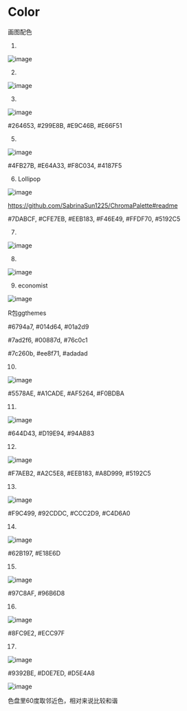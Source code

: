 # Color
画图配色

1.
![image](https://github.com/Cooper1023/Color/assets/88606843/326b391f-7e01-4865-9b31-4fa145994a65)

2. 
![image](https://github.com/Cooper1023/Color/assets/88606843/2db81292-45ec-4975-b5f7-2a69482005f0)

3. 
![image](https://github.com/Cooper1023/Color/assets/88606843/805d8443-da2e-42d8-8a3b-8d8352fec9a5)

#264653, #299E8B, #E9C46B, #E66F51

5.
![image](https://github.com/Cooper1023/Color/assets/88606843/dd5ce2d4-d612-4f45-b27b-0551a4802806)

#4FB27B, #E64A33, #F8C034, #4187F5

6. Lollipop
   
![image](https://github.com/Cooper1023/Color/assets/88606843/cb0f6230-3199-4167-9124-e1bd45bb00c8)

https://github.com/SabrinaSun1225/ChromaPalette#readme

#7DABCF, #CFE7EB, #EEB183, #F46E49, #FFDF70, #5192C5

7.
![image](https://github.com/Cooper1023/Color/assets/88606843/d382fa16-3f1c-4adb-bc57-84770fd2ca7b)

8.
![image](https://github.com/Cooper1023/Color/assets/88606843/fc85b7d0-bf40-4db1-97d6-63f83509ef41)

9. economist
    
![image](https://github.com/Cooper1023/Color/assets/88606843/e60b09d4-d172-4531-b0e9-0ac89ea82ed3)

R包ggthemes

#6794a7, #014d64, #01a2d9

#7ad2f6, #00887d, #76c0c1

#7c260b, #ee8f71, #adadad

10. 


![image](https://github.com/Cooper1023/Color/assets/88606843/d1abbf8a-5d36-4f28-8f46-f10f63716ddf)

#5578AE, #A1CADE, #AF5264, #F0BDBA

11.

![image](https://github.com/Cooper1023/Color/assets/88606843/caf68be2-5eb2-49f5-a732-8829579f93af)

#644D43, #D19E94, #94AB83

12.
![image](https://github.com/Cooper1023/Color/assets/88606843/10e75a5c-9b38-4272-b0a9-cd63446ddc59)

#F7AEB2, #A2C5E8, #EEB183, #A8D999, #5192C5

13.
![image](https://github.com/Cooper1023/Color/assets/88606843/f514ef69-2a60-4128-a552-9f5145b50259)

#F9C499, #92CDDC, #CCC2D9, #C4D6A0

14.
![image](https://github.com/Cooper1023/Color/assets/88606843/b14081eb-f5ff-4a54-b0e0-4cb41004fb04)

#62B197, #E18E6D

15.
![image](https://github.com/Cooper1023/Color/assets/88606843/053041cd-22fb-4c9a-8f60-ff73cad8a30e)

#97C8AF, #96B6D8

16.
![image](https://github.com/Cooper1023/Color/assets/88606843/5ac3efb2-4573-44ec-aace-26bfb622c879)

#8FC9E2, #ECC97F

17.
![image](https://github.com/Cooper1023/Color/assets/88606843/a171e4ef-555a-4eeb-89fd-f91677b9e441)

#9392BE, #D0E7ED, #D5E4A8





![image](https://github.com/Cooper1023/Color/assets/88606843/04c5011c-c08a-4947-bc26-e2994d2fa515)

色盘里60度取邻近色，相对来说比较和谐
